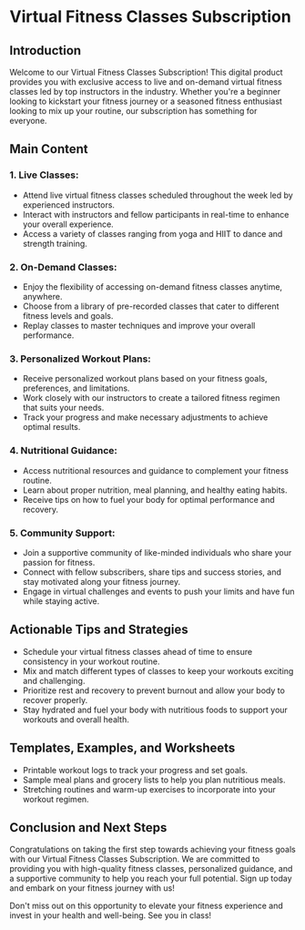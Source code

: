 # Virtual Fitness Classes Subscription

## Introduction
Welcome to our Virtual Fitness Classes Subscription! This digital product provides you with exclusive access to live and on-demand virtual fitness classes led by top instructors in the industry. Whether you're a beginner looking to kickstart your fitness journey or a seasoned fitness enthusiast looking to mix up your routine, our subscription has something for everyone.

## Main Content

### 1. Live Classes:
- Attend live virtual fitness classes scheduled throughout the week led by experienced instructors.
- Interact with instructors and fellow participants in real-time to enhance your overall experience.
- Access a variety of classes ranging from yoga and HIIT to dance and strength training.

### 2. On-Demand Classes:
- Enjoy the flexibility of accessing on-demand fitness classes anytime, anywhere.
- Choose from a library of pre-recorded classes that cater to different fitness levels and goals.
- Replay classes to master techniques and improve your overall performance.

### 3. Personalized Workout Plans:
- Receive personalized workout plans based on your fitness goals, preferences, and limitations.
- Work closely with our instructors to create a tailored fitness regimen that suits your needs.
- Track your progress and make necessary adjustments to achieve optimal results.

### 4. Nutritional Guidance:
- Access nutritional resources and guidance to complement your fitness routine.
- Learn about proper nutrition, meal planning, and healthy eating habits.
- Receive tips on how to fuel your body for optimal performance and recovery.

### 5. Community Support:
- Join a supportive community of like-minded individuals who share your passion for fitness.
- Connect with fellow subscribers, share tips and success stories, and stay motivated along your fitness journey.
- Engage in virtual challenges and events to push your limits and have fun while staying active.

## Actionable Tips and Strategies
- Schedule your virtual fitness classes ahead of time to ensure consistency in your workout routine.
- Mix and match different types of classes to keep your workouts exciting and challenging.
- Prioritize rest and recovery to prevent burnout and allow your body to recover properly.
- Stay hydrated and fuel your body with nutritious foods to support your workouts and overall health.

## Templates, Examples, and Worksheets
- Printable workout logs to track your progress and set goals.
- Sample meal plans and grocery lists to help you plan nutritious meals.
- Stretching routines and warm-up exercises to incorporate into your workout regimen.

## Conclusion and Next Steps
Congratulations on taking the first step towards achieving your fitness goals with our Virtual Fitness Classes Subscription. We are committed to providing you with high-quality fitness classes, personalized guidance, and a supportive community to help you reach your full potential. Sign up today and embark on your fitness journey with us!

Don't miss out on this opportunity to elevate your fitness experience and invest in your health and well-being. See you in class!